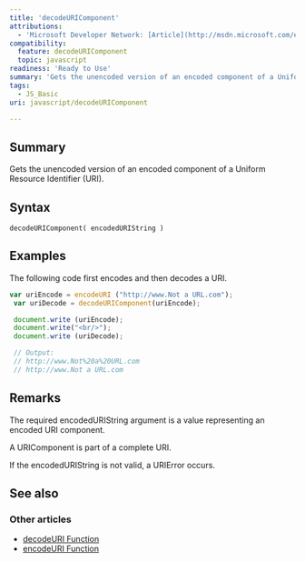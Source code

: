 ```yaml
---
title: 'decodeURIComponent'
attributions:
  - 'Microsoft Developer Network: [Article](http://msdn.microsoft.com/en-us/library/ie/91b80x6x(v=vs.94).aspx)'
compatibility:
  feature: decodeURIComponent
  topic: javascript
readiness: 'Ready to Use'
summary: 'Gets the unencoded version of an encoded component of a Uniform Resource Identifier (URI).'
tags:
  - JS_Basic
uri: javascript/decodeURIComponent

---
```

## Summary

Gets the unencoded version of an encoded component of a Uniform Resource Identifier (URI).

## Syntax

    decodeURIComponent( encodedURIString )

## Examples

The following code first encodes and then decodes a URI.

``` js
var uriEncode = encodeURI ("http://www.Not a URL.com");
 var uriDecode = decodeURIComponent(uriEncode);

 document.write (uriEncode);
 document.write("<br/>");
 document.write (uriDecode);

 // Output:
 // http://www.Not%20a%20URL.com
 // http://www.Not a URL.com
```

## Remarks

The required encodedURIString argument is a value representing an encoded URI component.

A URIComponent is part of a complete URI.

If the encodedURIString is not valid, a URIError occurs.

## See also

### Other articles

-   [decodeURI Function](/javascript/decodeURI)
-   [encodeURI Function](/javascript/encodeURI)

